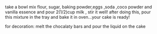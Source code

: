 take a bowl mix flour, sugar, baking powder,eggs ,soda ,coco powder and vanilla essence 
and pour 2(1/2)cup milk , stir it well!
after doing this, pour this mixture in the tray and bake it in oven...your cake is ready!

for decoration: melt the chocalaty bars and pour the liquid on the cake
